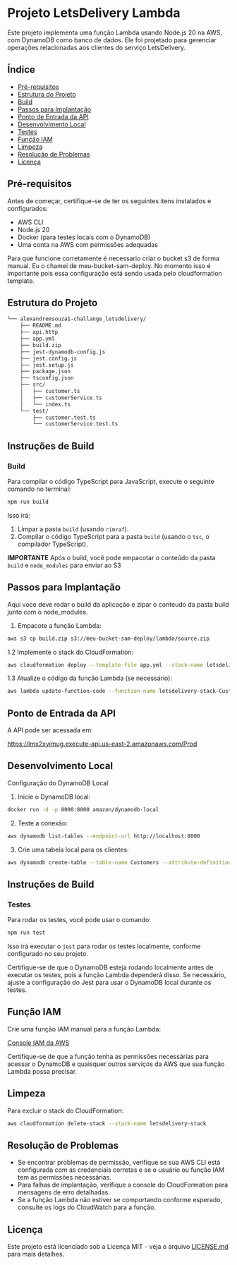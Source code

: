 # Projeto LetsDelivery Lambda

Este projeto implementa uma função Lambda usando Node.js 20 na AWS, com DynamoDB como banco de dados. Ele foi projetado para gerenciar operações relacionadas aos clientes do serviço LetsDelivery.

## Índice

- [Pré-requisitos](#pré-requisitos)
- [Estrutura do Projeto](#estrutura-do-projeto)
- [Build](#instruções-de-build)
- [Passos para Implantação](#passos-para-implantação)
- [Ponto de Entrada da API](#ponto-de-entrada-da-api)
- [Desenvolvimento Local](#desenvolvimento-local)
- [Testes](#instruções-de-testes)
- [Função IAM](#função-iam)
- [Limpeza](#limpeza)
- [Resolução de Problemas](#resolução-de-problemas)
- [Licença](#licença)

## Pré-requisitos

Antes de começar, certifique-se de ter os seguintes itens instalados e configurados:

- AWS CLI
- Node.js 20
- Docker (para testes locais com o DynamoDB)
- Uma conta na AWS com permissões adequadas

Para que funcione corretamente é necessario criar o bucket s3 de forma manual. Eu o chamei de meu-bucket-sam-deploy. 
No momento isso é importante pois essa configuração está sendo usada pelo cloudformation template.

## Estrutura do Projeto
```bash
└── alexandremsouza1-challange_letsdelivery/
    ├── README.md
    ├── api.http
    ├── app.yml
    ├── build.zip
    ├── jest-dynamodb-config.js
    ├── jest.config.js
    ├── jest.setup.js
    ├── package.json
    ├── tsconfig.json
    ├── src/
    │   ├── customer.ts
    │   ├── customerService.ts
    │   └── index.ts
    └── test/
        ├── customer.test.ts
        └── customerService.test.ts
```

## Instruções de Build

### Build

Para compilar o código TypeScript para JavaScript, execute o seguinte comando no terminal:

```bash
npm run build
```

Isso irá:
1. Limpar a pasta `build` (usando `rimraf`).
2. Compilar o código TypeScript para a pasta `build` (usando o `tsc`, o compilador TypeScript).

**IMPORTANTE** Após o build, você pode empacotar o conteúdo da pasta `build` e `node_modules` para enviar ao S3 


## Passos para Implantação

Aqui voce deve rodar o build da aplicação e zipar o conteudo da pasta build junto com o node_modules.

1. Empacote a função Lambda:

```bash
aws s3 cp build.zip s3://meu-bucket-sam-deploy/lambda/source.zip
```

1.2 Implemente o stack do CloudFormation:
```bash
aws cloudformation deploy --template-file app.yml --stack-name letsdelivery-stack --capabilities CAPABILITY_IAM CAPABILITY_NAMED_IAM
```

1.3 Atualize o código da função Lambda (se necessário):
```bash
aws lambda update-function-code --function-name letsdelivery-stack-CustomersFunction-MOiTibc2wYAt --s3-bucket meu-bucket-sam-deploy --s3-key lambda/source.zip
```


## Ponto de Entrada da API
A API pode ser acessada em:

https://lmx2xyimug.execute-api.us-east-2.amazonaws.com/Prod


## Desenvolvimento Local
Configuração do DynamoDB Local
1. Inicie o DynamoDB local:
```bash
docker run -d -p 8000:8000 amazon/dynamodb-local
```

2. Teste a conexão:
```bash
aws dynamodb list-tables --endpoint-url http://localhost:8000
```


3. Crie uma tabela local para os clientes:
```bash
aws dynamodb create-table --table-name Customers --attribute-definitions AttributeName=id,AttributeType=S --key-schema AttributeName=id,KeyType=HASH --provisioned-throughput ReadCapacityUnits=5,WriteCapacityUnits=5 --endpoint-url http://localhost:8000
```

## Instruções de Build

### Testes

Para rodar os testes, você pode usar o comando:

```bash
npm run test
```

Isso irá executar o `jest` para rodar os testes localmente, conforme configurado no seu projeto.

Certifique-se de que o DynamoDB esteja rodando localmente antes de executar os testes, pois a função Lambda dependerá disso. Se necessário, ajuste a configuração do Jest para usar o DynamoDB local durante os testes.

## Função IAM

Crie uma função IAM manual para a função Lambda:

[Console IAM da AWS](https://us-east-1.console.aws.amazon.com/iam/home?region=us-east-2#/roles)

Certifique-se de que a função tenha as permissões necessárias para acessar o DynamoDB e quaisquer outros serviços da AWS que sua função Lambda possa precisar.

## Limpeza

Para excluir o stack do CloudFormation:

```bash
aws cloudformation delete-stack --stack-name letsdelivery-stack
```


## Resolução de Problemas

- Se encontrar problemas de permissão, verifique se sua AWS CLI está configurada com as credenciais corretas e se o usuário ou função IAM tem as permissões necessárias.
- Para falhas de implantação, verifique a console do CloudFormation para mensagens de erro detalhadas.
- Se a função Lambda não estiver se comportando conforme esperado, consulte os logs do CloudWatch para a função.


## Licença

Este projeto está licenciado sob a Licença MIT - veja o arquivo [LICENSE.md](LICENSE.md) para mais detalhes.
